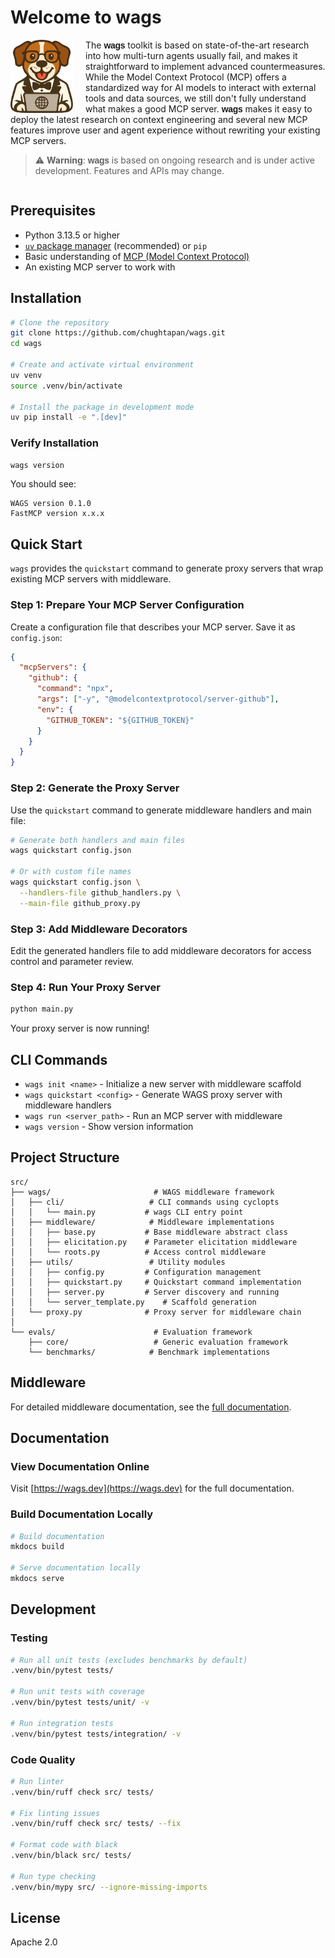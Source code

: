 # Welcome to wags

<img src="docs/assets/images/wags-logo.png" alt="WAGS Logo" width="100" align="left" style="margin-right: 20px;">

The <b style="font-family: Helvetica, Arial, sans-serif; font-weight: bold; letter-spacing: -0.02em;">wags</b> toolkit is based on state-of-the-art research into how multi-turn agents usually fail, and makes it straightforward to implement advanced countermeasures. While the Model Context Protocol (MCP) offers a standardized way for AI models to interact with external tools and data sources, we still don't fully understand what makes a good MCP server. <b style="font-family: Helvetica, Arial, sans-serif; font-weight: bold; letter-spacing: -0.02em;">wags</b> makes it easy to deploy the latest research on context engineering and several new MCP features improve user and agent experience without rewriting your existing MCP servers.

> ⚠️ **Warning**: <b style="font-family: Helvetica, Arial, sans-serif; font-weight: bold; letter-spacing: -0.02em;">wags</b> is based on ongoing research and is under active development. Features and APIs may change.

<div style="clear: both;"></div>

## Prerequisites

- Python 3.13.5 or higher
- [`uv` package manager](https://docs.astral.sh/uv/getting-started/installation/) (recommended) or `pip`
- Basic understanding of [MCP (Model Context Protocol)](https://modelcontextprotocol.io/introduction)
- An existing MCP server to work with

## Installation

```bash
# Clone the repository
git clone https://github.com/chughtapan/wags.git
cd wags

# Create and activate virtual environment
uv venv
source .venv/bin/activate

# Install the package in development mode
uv pip install -e ".[dev]"
```

### Verify Installation

```bash
wags version
```

You should see:
```
WAGS version 0.1.0
FastMCP version x.x.x
```

## Quick Start

`wags` provides the `quickstart` command to generate proxy servers that wrap existing MCP servers with middleware.

### Step 1: Prepare Your MCP Server Configuration

Create a configuration file that describes your MCP server. Save it as `config.json`:

```json
{
  "mcpServers": {
    "github": {
      "command": "npx",
      "args": ["-y", "@modelcontextprotocol/server-github"],
      "env": {
        "GITHUB_TOKEN": "${GITHUB_TOKEN}"
      }
    }
  }
}
```

### Step 2: Generate the Proxy Server

Use the `quickstart` command to generate middleware handlers and main file:

```bash
# Generate both handlers and main files
wags quickstart config.json

# Or with custom file names
wags quickstart config.json \
  --handlers-file github_handlers.py \
  --main-file github_proxy.py
```

### Step 3: Add Middleware Decorators

Edit the generated handlers file to add middleware decorators for access control and parameter review.

### Step 4: Run Your Proxy Server

```bash
python main.py 
```

Your proxy server is now running!

## CLI Commands

- `wags init <name>` - Initialize a new server with middleware scaffold
- `wags quickstart <config>` - Generate WAGS proxy server with middleware handlers
- `wags run <server_path>` - Run an MCP server with middleware
- `wags version` - Show version information

## Project Structure

```
src/
├── wags/                       # WAGS middleware framework
│   ├── cli/                   # CLI commands using cyclopts
│   │   └── main.py           # wags CLI entry point
│   ├── middleware/            # Middleware implementations
│   │   ├── base.py           # Base middleware abstract class
│   │   ├── elicitation.py    # Parameter elicitation middleware
│   │   └── roots.py          # Access control middleware
│   ├── utils/                 # Utility modules
│   │   ├── config.py         # Configuration management
│   │   ├── quickstart.py     # Quickstart command implementation
│   │   ├── server.py         # Server discovery and running
│   │   └── server_template.py    # Scaffold generation
│   └── proxy.py              # Proxy server for middleware chain
│
└── evals/                      # Evaluation framework
    ├── core/                   # Generic evaluation framework
    └── benchmarks/            # Benchmark implementations
```

## Middleware

For detailed middleware documentation, see the [full documentation](https://wags.dev).

## Documentation

### View Documentation Online
Visit [https://wags.dev](https://wags.dev) for the full documentation.

### Build Documentation Locally
```bash
# Build documentation
mkdocs build

# Serve documentation locally
mkdocs serve
```

## Development

### Testing
```bash
# Run all unit tests (excludes benchmarks by default)
.venv/bin/pytest tests/

# Run unit tests with coverage
.venv/bin/pytest tests/unit/ -v

# Run integration tests
.venv/bin/pytest tests/integration/ -v
```

### Code Quality
```bash
# Run linter
.venv/bin/ruff check src/ tests/

# Fix linting issues
.venv/bin/ruff check src/ tests/ --fix

# Format code with black
.venv/bin/black src/ tests/

# Run type checking
.venv/bin/mypy src/ --ignore-missing-imports
```

## License

Apache 2.0
